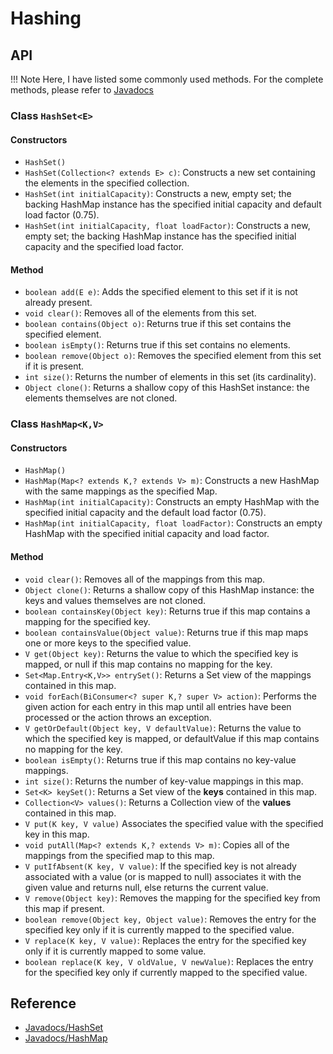 # Hashing 
## API
!!! Note
    Here, I have listed some commonly used methods. For the complete methods, please refer to [Javadocs](https://docs.oracle.com/javase/8/docs/api/)
### Class `HashSet<E>`
#### Constructors
- `HashSet()`
- `HashSet(Collection<? extends E> c)`: Constructs a new set containing the elements in the specified collection. 
- `HashSet(int initialCapacity)`: Constructs a new, empty set; the backing HashMap instance has the specified initial capacity and default load factor (0.75).
- `HashSet(int initialCapacity, float loadFactor)`: Constructs a new, empty set; the backing HashMap instance has the specified initial capacity and the specified load factor.
#### Method
- `boolean add(E e)`: Adds the specified element to this set if it is not already present.
- `void clear()`: Removes all of the elements from this set.
- `boolean contains(Object o)`: Returns true if this set contains the specified element.
- `boolean isEmpty()`: Returns true if this set contains no elements.
- `boolean remove(Object o)`: Removes the specified element from this set if it is present.
- `int size()`: Returns the number of elements in this set (its cardinality).
- `Object clone()`: Returns a shallow copy of this HashSet instance: the elements themselves are not cloned.

### Class `HashMap<K,V>`
#### Constructors
- `HashMap()`
- `HashMap(Map<? extends K,? extends V> m)`: Constructs a new HashMap with the same mappings as the specified Map.
- `HashMap(int initialCapacity)`: Constructs an empty HashMap with the specified initial capacity and the default load factor (0.75).
- `HashMap(int initialCapacity, float loadFactor)`: Constructs an empty HashMap with the specified initial capacity and load factor.
#### Method
- `void clear()`: Removes all of the mappings from this map.
- `Object clone()`: Returns a shallow copy of this HashMap instance: the keys and values themselves are not cloned.
- `boolean containsKey(Object key)`: Returns true if this map contains a mapping for the specified key.
- `boolean containsValue(Object value)`: Returns true if this map maps one or more keys to the specified value.
- `V get(Object key)`: Returns the value to which the specified key is mapped, or null if this map contains no mapping for the key.
- `Set<Map.Entry<K,V>> entrySet()`: Returns a Set view of the mappings contained in this map.
- `void forEach(BiConsumer<? super K,? super V> action)`: Performs the given action for each entry in this map until all entries have been processed or the action throws an exception.
- `V getOrDefault(Object key, V defaultValue)`: Returns the value to which the specified key is mapped, or defaultValue if this map contains no mapping for the key.
- `boolean isEmpty()`: Returns true if this map contains no key-value mappings.
- `int size()`: Returns the number of key-value mappings in this map.
- `Set<K> keySet()`: Returns a Set view of the **keys** contained in this map.
- `Collection<V> values()`: Returns a Collection view of the **values** contained in this map.
- `V put(K key, V value)`
Associates the specified value with the specified key in this map.
- `void putAll(Map<? extends K,? extends V> m)`: Copies all of the mappings from the specified map to this map.
- `V putIfAbsent(K key, V value)`: If the specified key is not already associated with a value (or is mapped to null) associates it with the given value and returns null, else returns the current value.
- `V remove(Object key)`: Removes the mapping for the specified key from this map if present.
- `boolean remove(Object key, Object value)`: Removes the entry for the specified key only if it is currently mapped to the specified value.
- `V replace(K key, V value)`: Replaces the entry for the specified key only if it is currently mapped to some value.
- `boolean replace(K key, V oldValue, V newValue)`: Replaces the entry for the specified key only if currently mapped to the specified value.


## Reference
- [Javadocs/HashSet](https://docs.oracle.com/javase/8/docs/api/java/util/HashSet.html)
- [Javadocs/HashMap](https://docs.oracle.com/javase/8/docs/api/java/util/HashMap.html)
